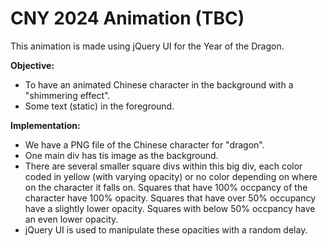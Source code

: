 # CNY 2024 Animation (TBC)
This animation is made using jQuery UI for the Year of the Dragon.

**Objective:**
- To have an animated Chinese character in the background with a "shimmering effect".
- Some text (static) in the foreground.

**Implementation:**
- We have a PNG file of the Chinese character for "dragon".
- One main div has tis image as the background.
- There are several smaller square divs within this big div, each color coded in yellow (with varying opacity) or no color depending on where on the character it falls on. Squares that have 100% occpancy of the character have 100% opacity. Squares that have over 50% occupancy have a slightly lower opacity. Squares with below 50% occpancy have an even lower opacity.
- jQuery UI is used to manipulate these opacities with a random delay.
